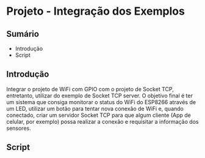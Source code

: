 # Projeto - Integração dos Exemplos

## Sumário

* Introdução
* Script

## Introdução

Integrar o projeto de WiFi com GPIO com o projeto de Socket TCP, entretanto, utilizar do exemplo de Socket TCP server. O objetivo final é ter um sistema que consiga monitorar o status do WiFi do ESP8266 através de um LED, utilizar um botão para tentar nova conexão de WiFi e, quando conectado, criar um servidor Socket TCP para que algum cliente (App de celular, por exemplo) possa realizar a conexão e requisitar a informação dos sensores.

## Script

